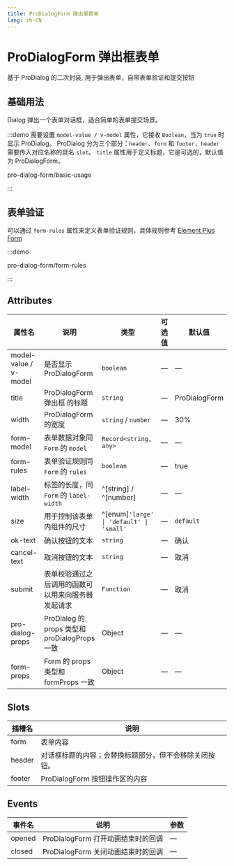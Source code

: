 ```yaml
---
title: ProDialogForm 弹出框表单
lang: zh-CN
---
```


# ProDialogForm 弹出框表单

基于 ProDialog 的二次封装, 用于弹出表单，自带表单验证和提交按钮

## 基础用法

Dialog 弹出一个表单对话框，适合简单的表单提交场景。

:::demo 需要设置 `model-value / v-model` 属性，它接收 `Boolean`，当为 `true` 时显示 ProDialog。 ProDialog 分为三个部分：`header`、`form` 和 `footer`，`header` 需要传入对应名称的具名 `slot`。 `title` 属性用于定义标题，它是可选的，默认值为 ProDialogForm。

pro-dialog-form/basic-usage

:::

## 表单验证

可以通过 `form-rules` 属性来定义表单验证规则，具体规则参考 [Element Plus Form](https://element-plus.org/#/zh-CN/component/form#biao-dan-yan-zheng)

:::demo

pro-dialog-form/form-rules

:::

## Attributes

| 属性名                | 说明                                               | 类型                                     | 可选值 | 默认值        |
| --------------------- | -------------------------------------------------- | ---------------------------------------- | ------ | ------------- |
| model-value / v-model | 是否显示 ProDialogForm                             | `boolean`                                | —      | —             |
| title                 | ProDialogForm 弹出框 的标题                        | `string`                                 | —      | ProDialogForm |
| width                 | ProDialogForm 的宽度                               | `string` / `number`                      | —      | 30%           |
| form-model            | 表单数据对象同 `Form` 的 `model`                   | `Record<string, any>`                    | —      | —             |
| form-rules            | 表单验证规则同 `Form` 的 `rules`                   | `boolean`                                | —      | true          |
| label-width           | 标签的长度，同 `Form` 的 `label-width`             | ^[string] / ^[number]                    | —      | —             |
| size                  | 用于控制该表单内组件的尺寸                         | ^[enum]`'large' \| 'default' \| 'small'` | —      | `default`     |
| ok-text               | 确认按钮的文本                                     | `string`                                 | —      | 确认          |
| cancel-text           | 取消按钮的文本                                     | `string`                                 | —      | 取消          |
| submit                | 表单校验通过之后调用的函数可以用来向服务器发起请求 | `Function`                               | —      | 取消          |
| pro-dialog-props      | ProDialog 的 props 类型和 proDialogProps 一致      | Object                                   | —      | —             |
| form-props            | Form 的 props 类型和 formProps 一致                | Object                                   | —      | —             |

## Slots

| 插槽名 | 说明                                                   |
| ------ | ------------------------------------------------------ |
| form   | 表单内容                                               |
| header | 对话框标题的内容；会替换标题部分，但不会移除关闭按钮。 |
| footer | ProDialogForm 按钮操作区的内容                         |

## Events

| 事件名 | 说明                               | 参数 |
| ------ | ---------------------------------- | ---- |
| opened | ProDialogForm 打开动画结束时的回调 | —    |
| closed | ProDialogForm 关闭动画结束时的回调 | —    |
